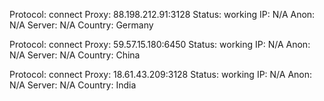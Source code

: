 Protocol: connect
Proxy: 88.198.212.91:3128
Status: working
IP: N/A
Anon: N/A
Server: N/A
Country: Germany

Protocol: connect
Proxy: 59.57.15.180:6450
Status: working
IP: N/A
Anon: N/A
Server: N/A
Country: China

Protocol: connect
Proxy: 18.61.43.209:3128
Status: working
IP: N/A
Anon: N/A
Server: N/A
Country: India

